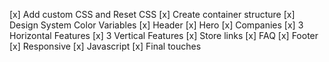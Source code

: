 [x] Add custom CSS and Reset CSS
[x] Create container structure
[x] Design System Color Variables
[x] Header
[x] Hero
[x] Companies
[x] 3 Horizontal Features
[x] 3 Vertical Features
[x] Store links
[x] FAQ
[x] Footer
[x] Responsive
[x] Javascript
[x] Final touches